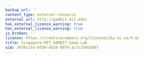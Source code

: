 ```yaml
---
backup_url: ''
content_type: external-resource
external_url: http://gambit.mit.edu/
has_external_licence_warning: true
has_external_license_warning: true
is_broken: ''
license: https://creativecommons.org/licenses/by-nc-sa/4.0/
title: Singapore-MIT GAMBIT Game Lab
uid: 3476c2fe-6558-4b10-88f9-ac7c33eb5887
---
```

